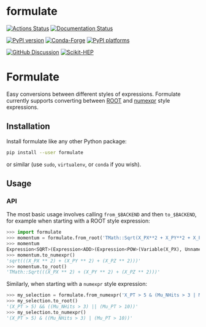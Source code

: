 # formulate

[![Actions Status][actions-badge]][actions-link]
[![Documentation Status][rtd-badge]][rtd-link]

[![PyPI version][pypi-version]][pypi-link]
[![Conda-Forge][conda-badge]][conda-link]
[![PyPI platforms][pypi-platforms]][pypi-link]

[![GitHub Discussion][github-discussions-badge]][github-discussions-link]
[![Scikit-HEP][sk-badge]](https://scikit-hep.org/)

<!-- prettier-ignore-start -->
[actions-badge]:            https://github.com/scikit-hep/formulate/workflows/unittests/badge.svg
[actions-link]:             https://github.com/Scikit-HEP/formulate/actions
[conda-badge]:              https://img.shields.io/conda/vn/conda-forge/formulate
[conda-link]:               https://github.com/conda-forge/formulate-feedstock
[github-discussions-badge]: https://img.shields.io/static/v1?label=Discussions&message=Ask&color=blue&logo=github
[github-discussions-link]:  https://github.com/Scikit-HEP/formulate/discussions
[pypi-link]:                https://pypi.org/project/formulate/
[pypi-platforms]:           https://img.shields.io/pypi/pyversions/formulate
[pypi-version]:             https://img.shields.io/pypi/v/formulate
[rtd-badge]:                https://readthedocs.org/projects/formulate/badge/?version=latest
[rtd-link]:                 https://formulate.readthedocs.io/en/latest/?badge=latest
[sk-badge]:                 https://scikit-hep.org/assets/images/Scikit--HEP-Project-blue.svg

<!-- prettier-ignore-end -->

Formulate
=========

Easy conversions between different styles of expressions. Formulate
currently supports converting between
[ROOT](https://root.cern.ch/doc/master/classTFormula.html) and
[numexpr](https://numexpr.readthedocs.io/en/latest/user_guide.html)
style expressions.



Installation
------------

Install formulate like any other Python package:

```bash
pip install --user formulate
```
or similar (use `sudo`, `virtualenv`, or `conda` if you wish).


Usage
-----

### API


The most basic usage involves calling `from_$BACKEND` and then `to_$BACKEND`, for example when starting with a ROOT style expression:

```python
>>> import formulate
>>> momentum = formulate.from_root('TMath::Sqrt(X_PX**2 + X_PY**2 + X_PZ**2)')
>>> momentum
Expression<SQRT>(Expression<ADD>(Expression<POW>(Variable(X_PX), UnnamedConstant(2)), Expression<POW>(Variable(X_PY), UnnamedConstant(2)), Expression<POW>(Variable(X_PZ), UnnamedConstant(2))))
>>> momentum.to_numexpr()
'sqrt(((X_PX ** 2) + (X_PY ** 2) + (X_PZ ** 2)))'
>>> momentum.to_root()
'TMath::Sqrt(((X_PX ** 2) + (X_PY ** 2) + (X_PZ ** 2)))'
```
Similarly, when starting with a `numexpr` style expression:

```python
>>> my_selection = formulate.from_numexpr('X_PT > 5 & (Mu_NHits > 3 | Mu_PT > 10)')
>>> my_selection.to_root()
'(X_PT > 5) && ((Mu_NHits > 3) || (Mu_PT > 10))'
>>> my_selection.to_numexpr()
'(X_PT > 5) & ((Mu_NHits > 3) | (Mu_PT > 10))'
```